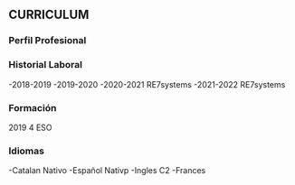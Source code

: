 ## **CURRICULUM**

### Perfil Profesional


### Historial Laboral
-2018-2019 
-2019-2020 
-2020-2021 RE7systems
-2021-2022 RE7systems

### Formación
2019 4 ESO

### Idiomas
-Catalan Nativo
-Español Nativp
-Ingles C2
-Frances 
